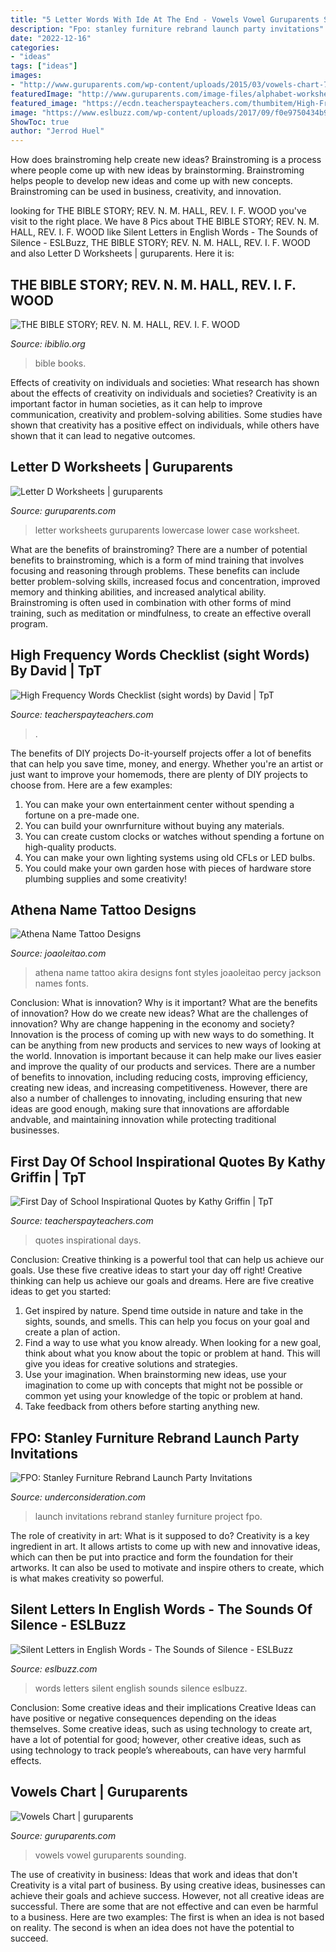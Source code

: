 ```yaml
---
title: "5 Letter Words With Ide At The End - Vowels Vowel Guruparents Sounding"
description: "Fpo: stanley furniture rebrand launch party invitations"
date: "2022-12-16"
categories:
- "ideas"
tags: ["ideas"]
images:
- "http://www.guruparents.com/wp-content/uploads/2015/03/vowels-chart-709x1024.png"
featuredImage: "http://www.guruparents.com/image-files/alphabet-worksheets-handwriting-lower-case-letter-d.png"
featured_image: "https://ecdn.teacherspayteachers.com/thumbitem/High-Frequency-Words-Checklist-sight-words-1453593703/original-48574-1.jpg"
image: "https://www.eslbuzz.com/wp-content/uploads/2017/09/f0e9750434b9bc4746370ce7f836609a.jpg"
ShowToc: true
author: "Jerrod Huel"
---
```



How does brainstroming help create new ideas?
Brainstroming is a process where people come up with new ideas by brainstorming. Brainstroming helps people to develop new ideas and come up with new concepts. Brainstroming can be used in business, creativity, and innovation.

	

		
looking for THE BIBLE STORY; REV. N. M. HALL, REV. I. F. WOOD you've visit to the right place. We have 8 Pics about THE BIBLE STORY; REV. N. M. HALL, REV. I. F. WOOD like Silent Letters in English Words - The Sounds of Silence - ESLBuzz, THE BIBLE STORY; REV. N. M. HALL, REV. I. F. WOOD and also Letter D Worksheets | guruparents. Here it is:
		
    
## THE BIBLE STORY; REV. N. M. HALL, REV. I. F. WOOD

<img loading=lazy src="http://www.ibiblio.org/pub/docs/books/gutenberg/3/2/7/3/32736/32736-h/images/v0/177f.jpg" onerror="this.onerror=null;this.src='https://tse2.mm.bing.net/th?id=OIP.Jw2OTKn2s4nXvjArtJDs_gHaLN&amp;pid=15.1';" alt="THE BIBLE STORY; REV. N. M. HALL, REV. I. F. WOOD">

_Source: ibiblio.org_

>bible books. 

	

Effects of creativity on individuals and societies: What research has shown about the effects of creativity on individuals and societies?
Creativity is an important factor in human societies, as it can help to improve communication, creativity and problem-solving abilities. Some studies have shown that creativity has a positive effect on individuals, while others have shown that it can lead to negative outcomes.

    
## Letter D Worksheets | Guruparents

<img loading=lazy src="http://www.guruparents.com/image-files/alphabet-worksheets-handwriting-lower-case-letter-d.png" onerror="this.onerror=null;this.src='https://tse1.mm.bing.net/th?id=OIP.sW13Qi0-xncJDeyfYqPFmAHaJ4&amp;pid=15.1';" alt="Letter D Worksheets | guruparents">

_Source: guruparents.com_

>letter worksheets guruparents lowercase lower case worksheet. 

	

What are the benefits of brainstroming?
There are a number of potential benefits to brainstroming, which is a form of mind training that involves focusing and reasoning through problems. These benefits can include better problem-solving skills, increased focus and concentration, improved memory and thinking abilities, and increased analytical ability. Brainstroming is often used in combination with other forms of mind training, such as meditation or mindfulness, to create an effective overall program.

    
## High Frequency Words Checklist (sight Words) By David | TpT

<img loading=lazy src="https://ecdn.teacherspayteachers.com/thumbitem/High-Frequency-Words-Checklist-sight-words-1453593703/original-48574-1.jpg" onerror="this.onerror=null;this.src='https://tse3.mm.bing.net/th?id=OIP.uNI27No81P-bTDNjGCJNtQAAAA&amp;pid=15.1';" alt="High Frequency Words Checklist (sight words) by David | TpT">

_Source: teacherspayteachers.com_

>. 

	

The benefits of DIY projects
Do-it-yourself projects offer a lot of benefits that can help you save time, money, and energy. Whether you're an artist or just want to improve your homemods, there are plenty of DIY projects to choose from. Here are a few examples: 
1. You can make your own entertainment center without spending a fortune on a pre-made one. 
2. You can build your ownrfurniture without buying any materials. 
3. You can create custom clocks or watches without spending a fortune on high-quality products. 
4. You can make your own lighting systems using old CFLs or LED bulbs. 
5. You could make your own garden hose with pieces of hardware store plumbing supplies and some creativity!

    
## Athena Name Tattoo Designs

<img loading=lazy src="https://www.joaoleitao.com/tattoo-name/files/female-names5/tattoo-design-name-athena-06.png" onerror="this.onerror=null;this.src='https://tse4.mm.bing.net/th?id=OIP.vipg-gDbXB6izo3gnV0C8wHaEg&amp;pid=15.1';" alt="Athena Name Tattoo Designs">

_Source: joaoleitao.com_

>athena name tattoo akira designs font styles joaoleitao percy jackson names fonts. 

	

Conclusion: What is innovation? Why is it important? What are the benefits of innovation? How do we create new ideas? What are the challenges of innovation? Why are change happening in the economy and society?
Innovation is the process of coming up with new ways to do something. It can be anything from new products and services to new ways of looking at the world. Innovation is important because it can help make our lives easier and improve the quality of our products and services. There are a number of benefits to innovation, including reducing costs, improving efficiency, creating new ideas, and increasing competitiveness. However, there are also a number of challenges to innovating, including ensuring that new ideas are good enough, making sure that innovations are affordable andvable, and maintaining innovation while protecting traditional businesses.

    
## First Day Of School Inspirational Quotes By Kathy Griffin | TpT

<img loading=lazy src="https://ecdn.teacherspayteachers.com/thumbitem/First-Days-of-School-Inspirational-Quotes-026875300-1377055236-1397206837/original-839722-1.jpg" onerror="this.onerror=null;this.src='https://tse1.mm.bing.net/th?id=OIP.CpRPomezAY2vsW9En_xFzwAAAA&amp;pid=15.1';" alt="First Day of School Inspirational Quotes by Kathy Griffin | TpT">

_Source: teacherspayteachers.com_

>quotes inspirational days. 

	

Conclusion: Creative thinking is a powerful tool that can help us achieve our goals. Use these five creative ideas to start your day off right!
Creative thinking can help us achieve our goals and dreams. Here are five creative ideas to get you started: 
1. Get inspired by nature. Spend time outside in nature and take in the sights, sounds, and smells. This can help you focus on your goal and create a plan of action. 
2. Find a way to use what you know already. When looking for a new goal, think about what you know about the topic or problem at hand. This will give you ideas for creative solutions and strategies. 
3. Use your imagination. When brainstorming new ideas, use your imagination to come up with concepts that might not be possible or common yet using your knowledge of the topic or problem at hand. 
4. Take feedback from others before starting anything new.

    
## FPO: Stanley Furniture Rebrand Launch Party Invitations

<img loading=lazy src="https://www.underconsideration.com/fpo/project_images/stanley_furniture_rebrand_launch_party_invitations_02.jpg" onerror="this.onerror=null;this.src='https://tse2.mm.bing.net/th?id=OIP.tlphESmIu1BauIioQyDb6gHaE8&amp;pid=15.1';" alt="FPO: Stanley Furniture Rebrand Launch Party Invitations">

_Source: underconsideration.com_

>launch invitations rebrand stanley furniture project fpo. 

	

The role of creativity in art: What is it supposed to do?
Creativity is a key ingredient in art. It allows artists to come up with new and innovative ideas, which can then be put into practice and form the foundation for their artworks. It can also be used to motivate and inspire others to create, which is what makes creativity so powerful.

    
## Silent Letters In English Words - The Sounds Of Silence - ESLBuzz

<img loading=lazy src="https://www.eslbuzz.com/wp-content/uploads/2017/09/f0e9750434b9bc4746370ce7f836609a.jpg" onerror="this.onerror=null;this.src='https://tse1.mm.bing.net/th?id=OIP.jL4nTWet9bHaOsyhe7n3rAHaLs&amp;pid=15.1';" alt="Silent Letters in English Words - The Sounds of Silence - ESLBuzz">

_Source: eslbuzz.com_

>words letters silent english sounds silence eslbuzz. 

	

Conclusion: Some creative ideas and their implications
Creative Ideas can have positive or negative consequences depending on the ideas themselves. Some creative ideas, such as using technology to create art, have a lot of potential for good; however, other creative ideas, such as using technology to track people’s whereabouts, can have very harmful effects.

    
## Vowels Chart | Guruparents

<img loading=lazy src="http://www.guruparents.com/wp-content/uploads/2015/03/vowels-chart-709x1024.png" onerror="this.onerror=null;this.src='https://tse4.mm.bing.net/th?id=OIP.XaEgJUIXuRB-b5FquaGH6wHaKs&amp;pid=15.1';" alt="Vowels Chart | guruparents">

_Source: guruparents.com_

>vowels vowel guruparents sounding. 

	

The use of creativity in business: Ideas that work and ideas that don't
Creativity is a vital part of business. By using creative ideas, businesses can achieve their goals and achieve success. However, not all creative ideas are successful. There are some that are not effective and can even be harmful to a business. Here are two examples: The first is when an idea is not based on reality. The second is when an idea does not have the potential to succeed.

